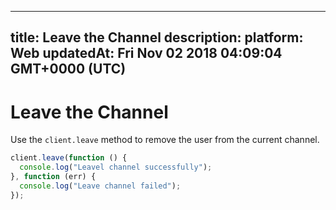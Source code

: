 
---
title: Leave the Channel
description: 
platform: Web
updatedAt: Fri Nov 02 2018 04:09:04 GMT+0000 (UTC)
---
# Leave the Channel
Use the `client.leave`  method to remove the user from the current channel.

```javascript
client.leave(function () {
  console.log("Leavel channel successfully");
}, function (err) {
  console.log("Leave channel failed");
});
```
